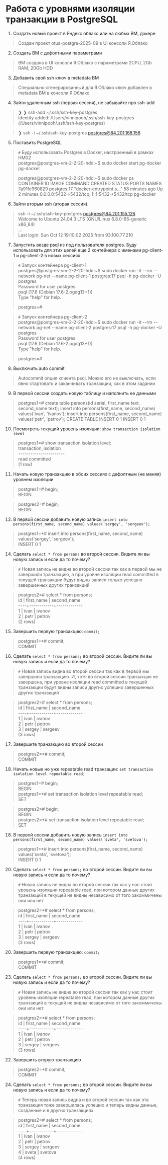 # Работа с уровнями изоляции транзакции в PostgreSQL

1. Cоздать новый проект в Яндекс облако или на любых ВМ, докере

> Создан проект otus-postgre-2025-09 в UI консоли Я.Облако

2. Создать ВМ с дефолтными параметрами

> ВМ cоздана в UI консоли Я.Облако с параметрами 2CPU, 2Gb RAM, 20Gb HDD

3. Добавить свой ssh ключ в metadata ВМ

> Специально сгенерированный для Я.Облако ключ добавлен в metadata ВМ в консоли Я.Облако 
   
4. Зайти удаленным ssh (первая сессия), не забывайте про ssh-add

> ❯ ❯ ssh-add ~/.ssh/ssh-key-postgres\
> Identity added: /Users/vinnipooh/.ssh/ssh-key-postgres (/Users/vinnipooh/.ssh/ssh-key-postgres)

> ❯ ssh -i ~/.ssh/ssh-key-postgres postgres@84.201.168.156

5. Поставить PostgreSQL

> ``#`` Буду использовать Postgres в Docker, настроенный в рамках HM02\
> postgres@postgres-vm-2-2-20-hdd:~$ sudo docker start pg-docker\
> pg-docker
> 
> postgres@postgres-vm-2-2-20-hdd:~$ sudo docker ps\
CONTAINER ID   IMAGE         COMMAND                  CREATED          STATUS         PORTS                                         NAMES\
7a91fe960829   postgres:17   "docker-entrypoint.s…"   58 minutes ago   Up 2 minutes   0.0.0.0:5432->5432/tcp, [::]:5432->5432/tcp   pg-docker

6. Зайти вторым ssh (вторая сессия).

> ssh -i ~/.ssh/ssh-key-postgres postgres@84.201.155.126\
>   Welcome to Ubuntu 24.04.3 LTS (GNU/Linux 6.8.0-85-generic x86_64)\
>   ...\
> Last login: Sun Oct 12 19:10:02 2025 from 93.100.77.210

7. Запустить везде psql из под пользователя postgres. Буду использовать для этих целей еще 2 контейнера с именами pg-client-1 и pg-client-2 в новых сессиях

> ``#`` Запуск контейнера pg-client-1\
> postgres@postgres-vm-2-2-20-hdd:~$ sudo docker run -it --rm --network pg-net --name pg-client-1 postgres:17 psql -h pg-docker -U postgres\
> Password for user postgres:\
> psql (17.6 (Debian 17.6-2.pgdg13+1))\
>Type "help" for help.
>
>postgres=#

> ``#`` Запуск контейнера pg-client-2\
> postgres@postgres-vm-2-2-20-hdd:~$ sudo docker run -it --rm --network pg-net --name pg-client-2 postgres:17 psql -h pg-docker -U postgres\
> Password for user postgres:\
> psql (17.6 (Debian 17.6-2.pgdg13+1))\
>Type "help" for help.
>
>postgres=#

8. Выключить auto commit

> Autocommit опция клиента psql. Можно его не выключать, если явно стартовать и заканчивать транзакции, как в этом задании

9. В первой сессии создать новую таблицу и наполнить ее данными

> postgres1=# create table persons(id serial, first_name text, second_name text); insert into persons(first_name, second_name) values('ivan', 'ivanov'); insert into persons(first_name, second_name) values('petr', 'petrov');
CREATE TABLE
INSERT 0 1
INSERT 0 1

10. Посмотреть текущий уровень изоляции: `show transaction isolation level`

> postgres1=# show transaction isolation level;\
> transaction_isolation\
> -----------------------\
> read committed\
> (1 row)

11. Начать новую транзакцию в обоих сессиях с дефолтным (не меняя) уровнем изоляции

> postgres1=# begin;\
> BEGIN

> postgres2=# begin;\
> BEGIN

12. В первой сессии добавить новую запись `insert into persons(first_name, second_name) values('sergey', 'sergeev');`

> postgres1=*# insert into persons(first_name, second_name) values('sergey', 'sergeev');\
> INSERT 0 1

14. Сделать `select * from persons` во второй сессии. Видите ли вы новую запись и если да то почему?

> ``#`` Новая запись не видна во второй сессии так как в первой мы не завершили транзакцию, 
> а при уровне изоляции read committed в текущей транзакции будут видны записи только успешно завершенных других транзакций

> postgres2=# select * from persons;\
> id | first_name | second_name\
> ----+------------+-------------\
> 1 | ivan       | ivanov\
> 2 | petr       | petrov\
> (2 rows)

15. Завершить первую транзакцию: `commit;`

> postgres1=*# commit;\
> COMMIT

16. Cделать `select * from persons;` во второй сессии. Видите ли вы новую запись и если да то почему?

> ``#`` Новая запись видна во второй сессии так как в первой мы завершили транзакцию.
> И, хотя во второй сессии транзакция не завершена, при уровне изоляции read committed 
> в текущей транзакции будут видны записи других успешно завершенных других транзакций

> postgres2=# select * from persons;\
> id | first_name | second_name\
> ----+------------+-------------\
> 1 | ivan       | ivanov\
> 2 | petr       | petrov\
> 3 | sergey     | sergeev\
> (3 rows)

17. Завершите транзакцию во второй сессии 

> postgres2=*# commit;\
> COMMIT

18. Hачать новые но уже repeatable read транзации: `set transaction isolation level repeatable read;`

> postgres1=# begin;\
> BEGIN\
> postgres1=*# set transaction isolation level repeatable read;\
> SET

> postgres2=# begin;\
> BEGIN\
> postgres2=*# set transaction isolation level repeatable read;\
> SET

18. В первой сессии добавить новую запись `insert into persons(first_name, second_name) values('sveta', 'svetova');`

> postgres1=*# insert into persons(first_name, second_name) values('sveta', 'svetova');\
> INSERT 0 1

20. Cделать `select * from persons;` во второй сессии. Видите ли вы новую запись и если да то почему?

> ``#`` Новая запись не видна во второй сессии так как у нас стоит уровень изоляции repeatable read, 
> при котором данные других транзакций в текущей не видны независимо от того закоммичены они или нет

> postgres2=*# select * from persons;\
> id | first_name | second_name\
> ----+------------+-------------\
> 1 | ivan       | ivanov\
> 2 | petr       | petrov\
> 3 | sergey     | sergeev\
> (3 rows)

20. Завершить первую транзакцию: `commit;`

> postgres1=*# commit;\
> COMMIT

23. Cделать `select * from persons;` во второй сессии. Видите ли вы новую запись и если да то почему?

> ``#`` Новая запись не видна во второй сессии так как у нас стоит уровень изоляции repeatable read,
> при котором данные других транзакций в текущей не видны независимо от того закоммичены они или нет

> postgres2=*# select * from persons;\
> id | first_name | second_name\
> ----+------------+-------------\
> 1 | ivan       | ivanov\
> 2 | petr       | petrov\
> 3 | sergey     | sergeev\
> (3 rows)

22. Завершить вторую транзакцию

> postgres2=*# commit;\
> COMMIT

24. Сделать `select * from persons;` во второй сессии. Видите ли вы новую запись и если да то почему?

> ``#`` Теперь новая запись видна и во второй сессии так как эта транзакция тоже завершилась успешно и
> теперь видны данные, созданные и в других транзакциях

> postgres2=# select * from persons;\
> id | first_name | second_name\
> ----+------------+-------------\
> 1 | ivan       | ivanov\
> 2 | petr       | petrov\
> 3 | sergey     | sergeev\
> 4 | sveta      | svetova\
> (4 rows)